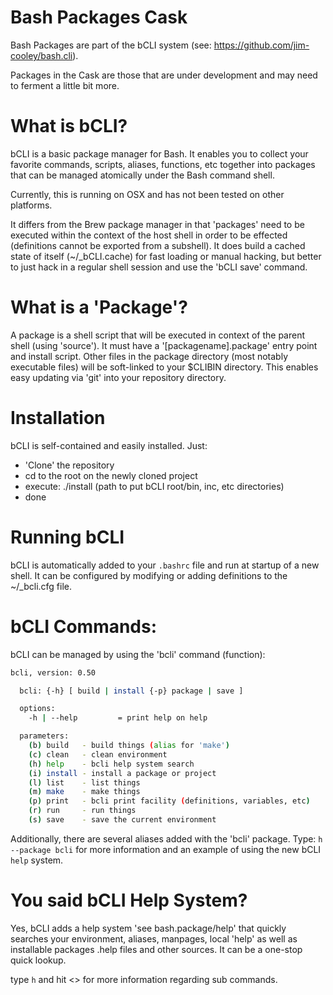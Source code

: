 # Bash Packages Cask

Bash Packages are part of the bCLI system (see: https://github.com/jim-cooley/bash.cli).

Packages in the Cask are those that are under development and may need to ferment a little bit more.

# What is bCLI?

bCLI is a basic package manager for Bash.  It enables you to collect your favorite commands, scripts, aliases, functions, etc together into packages that can be managed atomically under the Bash command shell.  

Currently, this is running on OSX and has not been tested on other platforms.  

It differs from the Brew package manager in that 'packages' need to be executed within the context of the host shell in order to be effected (definitions cannot be exported from a subshell).  It does build a cached state of itself (~/_bCLI.cache) for fast loading or manual hacking, but better to just hack in a regular shell session and use the 'bCLI save' command.

# What is a 'Package'?

A package is a shell script that will be executed in context of the parent shell (using 'source').  It must have a '[packagename].package' entry point and install script.  Other files in the package directory (most notably executable files) will be soft-linked to your $CLIBIN directory.  This enables easy updating via 'git' into your repository directory.

# Installation

bCLI is self-contained and easily installed.  Just:
* 'Clone' the repository
* cd to the root on the newly cloned project
* execute: ./install (path to put bCLI root/bin, inc, etc directories)
* done

# Running bCLI
bCLI is automatically added to your ```.bashrc``` file and run at startup of a new shell.  It can be configured by modifying or adding definitions to the ~/_bcli.cfg file.

# bCLI Commands:
bCLI can be managed by using the 'bcli' command (function):

```sh
bcli, version: 0.50

  bcli: {-h} [ build | install {-p} package | save ]

  options:
    -h | --help         = print help on help

  parameters:
    (b) build   - build things (alias for 'make')
    (c) clean   - clean environment
    (h) help    - bcli help system search
    (i) install - install a package or project
    (l) list    - list things
    (m) make    - make things
    (p) print   - bcli print facility (definitions, variables, etc)
    (r) run     - run things
    (s) save    - save the current environment
```

Additionally, there are several aliases added with the 'bcli' package.  Type:
```h --package bcli```
for more information and an example of using the new bCLI ```help``` system.

# You said bCLI Help System?

Yes, bCLI adds a help system 'see bash.package/help' that quickly searches your environment, aliases, manpages, local 'help' as well as installable packages .help files and other sources.  It can be a one-stop quick lookup.

type ```h``` and hit <<enter>> for more information regarding sub commands.
 
